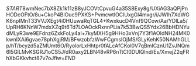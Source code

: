 $START$8wmNec7bX8Zk1k11zB8yJCOVtCpvuG4a35S8Exy8g/UXiAG3aQPjPnHODcOFtO/8u+CkoP4BlOuc9PXKS+PvmcwtIOClUxgGl4mxgr/i/JWIh7XdWGK6npIMnT33VVJXEgt4i0HUuwaRqTGL4+KwxkucD4Vnf9QCow/Aa/YDlLa5/UpRH6KNnW7mdxXZq9t6Td7LOAOckRxnnPLia7k53BwQS5Ydx26BbHDNYudMLyR3we9EFdnz6ZxkFoLy4al+7kyMXH5g9HHo3xVnj7Y3f1AOIdNH24MK0kwnIXAi6gvae78phXgjRM/BFwzobfzWwFCgmsIOjMS/GLyKehK50NAMhGLLp/hT/bcyzd5aZMUmt6O/RyolorLxHhtpr0fALcAfCKol0V7qBmICznU1ZvJNQm6l5GlLMvKSGRJ1oCS5J/dR0axy2LBN48vRP6nTtCI0DUlQlnd/Es/XmejZ2qFRhXbGKkvhct87v7oJfiw=$END$